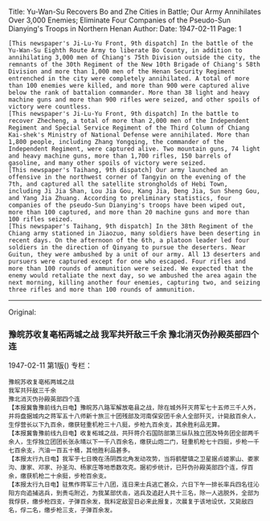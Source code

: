 Title: Yu-Wan-Su Recovers Bo and Zhe Cities in Battle; Our Army Annihilates Over 3,000 Enemies; Eliminate Four Companies of the Pseudo-Sun Dianying's Troops in Northern Henan
Author:
Date: 1947-02-11
Page: 1

    [This newspaper's Ji-Lu-Yu Front, 9th dispatch] In the battle of the Yu-Wan-Su Eighth Route Army to liberate Bo County, in addition to annihilating 3,000 men of Chiang's 75th Division outside the city, the remnants of the 30th Regiment of the New 10th Brigade of Chiang's 58th Division and more than 1,000 men of the Henan Security Regiment entrenched in the city were completely annihilated. A total of more than 100 enemies were killed, and more than 900 were captured alive below the rank of battalion commander. More than 38 light and heavy machine guns and more than 900 rifles were seized, and other spoils of victory were countless.
    [This newspaper's Ji-Lu-Yu Front, 9th dispatch] In the battle to recover Zhecheng, a total of more than 2,000 men of the Independent Regiment and Special Service Regiment of the Third Column of Chiang Kai-shek's Ministry of National Defense were annihilated. More than 1,800 people, including Zhang Yongqing, the commander of the Independent Regiment, were captured alive. Two mountain guns, 74 light and heavy machine guns, more than 1,700 rifles, 150 barrels of gasoline, and many other spoils of victory were seized.
    [This newspaper's Taihang, 9th dispatch] Our army launched an offensive in the northwest corner of Tangyin on the evening of the 7th, and captured all the satellite strongholds of Hebi Town, including Ji Jia Shan, Lou Jia Gou, Kang Jia, Deng Jia, Sun Sheng Gou, and Yang Jia Zhuang. According to preliminary statistics, four companies of the pseudo-Sun Dianying's troops have been wiped out, more than 100 captured, and more than 20 machine guns and more than 100 rifles seized.
    [This newspaper's Taihang, 9th dispatch] In the 38th Regiment of the Chiang army stationed in Jiaozuo, many soldiers have been deserting in recent days. On the afternoon of the 6th, a platoon leader led four soldiers in the direction of Qinyang to pursue the deserters. Near Guitun, they were ambushed by a unit of our army. All 13 deserters and pursuers were captured except for one who escaped. Four rifles and more than 100 rounds of ammunition were seized. We expected that the enemy would retaliate the next day, so we ambushed the area again the next morning, killing another four enemies, capturing two, and seizing three rifles and more than 100 rounds of ammunition.



<hr /> 

Original: 


### 豫皖苏收复亳柘两城之战  我军共歼敌三千余  豫北消灭伪孙殿英部四个连

1947-02-11
第1版()
专栏：

    豫皖苏收复亳柘两城之战
    我军共歼敌三千余
    豫北消灭伪孙殿英部四个连
    【本报冀鲁豫前线九日电】豫皖苏八路军解放亳县之战，除在城外歼灭蒋军七十五师三千人外，并将盘据城内之蒋军五十八师新十旅三十团残部及河南保安团千余人全部歼灭，计毙敌百余人，生俘营长以下九百余，缴获轻重机枪三十八挺，步枪九百余支，其余胜利品无算。
    【本报冀鲁豫前线九日电】收复柘城之战，共歼蒋介石国防部第三纵队独立团及特务团全部两千余人，生俘独立团团长张永晴以下一千八百余名，缴获山炮二门，轻重机枪七十四挺，步枪一千七百余支，汽油一百五十桶，其他胜利品甚多。
    【本报太行九日电】我军于七日晚在汤阴西北角发动攻势，当将鹤壁镇之卫星据点姬家山、娄家沟、康家、邓家、孙圣沟、杨家庄等地悉数攻克。据初步统计，已歼伪孙殿英部四个连，俘百余，缴获机枪二十余挺，步枪百余支。
    【本报太行九日电】驻焦作蒋军三十八团，连日来士兵逃亡甚众，六日下午一排长率兵四名往沁阳方向追捕逃兵，到贵屯附近，为我某部伏击，逃兵及追赶人共十三名，除一人逃脱外，全部为我俘获，缴步枪四支，子弹百余发，我料定敌翌日必来此报复，次晨复于该地设伏，又毙敌四名，俘二名，缴步枪三支，子弹百余发。
